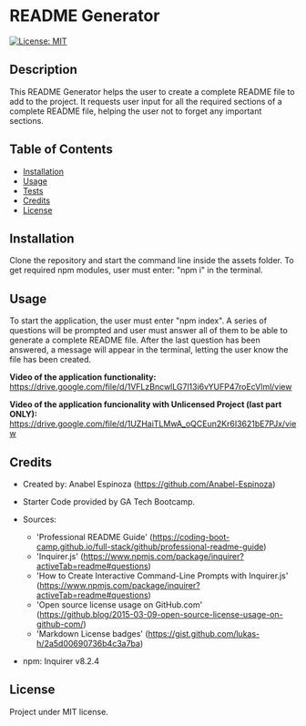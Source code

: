 # README Generator

[![License: MIT](https://img.shields.io/badge/License-MIT-yellow.svg)](https://opensource.org/licenses/MIT)


## Description

This README Generator helps the user to create a complete README file to add to the project. It requests user input for all the required sections of a complete README file, helping the user not to forget any important sections.

## Table of Contents

- [Installation](#installation)
- [Usage](#usage)
- [Tests](#tests)
- [Credits](#credits)
- [License](#license)

## Installation

Clone the repository and start the command line inside the assets folder.
To get required npm modules, user must enter: "npm i" in the terminal.

## Usage

To start the application, the user must enter "npm index". A series of questions will be prompted and user must answer all of them to be able to generate a complete README file. After the last question has been answered, a message will appear in the terminal, letting the user know the file has been created.

**Video of the application functionality:** https://drive.google.com/file/d/1VFLzBncwlLG7l13i6vYUFP47roEcVlml/view

**Video of the application funcionality with Unlicensed Project (last part ONLY):** https://drive.google.com/file/d/1UZHaiTLMwA_oQCEun2Kr6I3621bE7PJx/view


## Credits

- Created by: Anabel Espinoza (https://github.com/Anabel-Espinoza)

- Starter Code provided by GA Tech Bootcamp. 

- Sources: 
    * 'Professional README Guide' (https://coding-boot-camp.github.io/full-stack/github/professional-readme-guide)
    * 'Inquirer.js' (https://www.npmjs.com/package/inquirer?activeTab=readme#questions)
    * 'How to Create Interactive Command-Line Prompts with Inquirer.js' (https://www.npmjs.com/package/inquirer?activeTab=readme#questions)
    * 'Open source license usage on GitHub.com' (https://github.blog/2015-03-09-open-source-license-usage-on-github-com/)
    * 'Markdown License badges' (https://gist.github.com/lukas-h/2a5d00690736b4c3a7ba)

- npm: Inquirer v8.2.4

## License

Project under MIT license.
